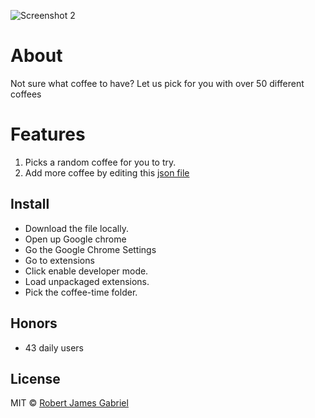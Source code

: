 
![Screenshot 2](https://raw.githubusercontent.com/CoffeeJson/coffee-chrome-extension-/master/assets/img/screens/screen.png "Screenshot")

# About
Not sure what coffee to have? Let us pick for you with over 50 different coffees

# Features
1. Picks a random coffee for you to try.
2. Add more coffee by editing this [json file ](https://github.com/CoffeeJson/coffees-json)



## Install

- Download the file locally.
- Open up Google chrome
- Go the Google Chrome Settings
- Go to extensions
- Click enable developer mode.
- Load unpackaged extensions.
- Pick the coffee-time folder.


## Honors

- 43 daily users


## License

MIT © [Robert James Gabriel ](http://robertgabriel.ninja)
